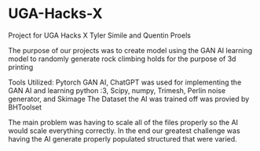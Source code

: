 # UGA-Hacks-X
Project for UGA Hacks X
Tyler Simile and Quentin Proels

The purpose of our projects was to create model using the GAN AI learning model to randomly generate rock climbing holds for the purpose of 3d printing

Tools Utilized: Pytorch GAN AI, ChatGPT was used for implementing the GAN AI and learning python :3, Scipy, numpy, Trimesh, Perlin noise generator, and Skimage
The Dataset the AI was trained off was provied by BHToolset

The main problem was having to scale all of the files properly so the AI would scale everything correctly. In the end our greatest challenge was having the AI generate properly populated structured that were varied.
